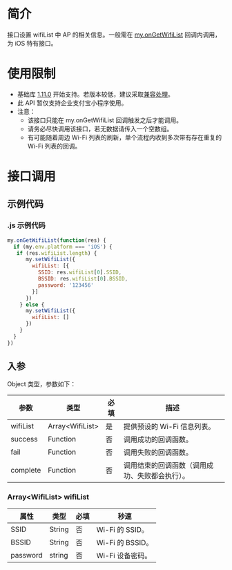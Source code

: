 # 简介
接口设置 wifiList 中 AP 的相关信息。一般需在 [my.onGetWifiList](https://opendocs.alipay.com/mini/api/ongetwifilist) 回调内调用，为 iOS 特有接口。

# 使用限制

- 基础库 [1.11.0](https://opendocs.alipay.com/mini/framework/compatibility) 开始支持。若版本较低，建议采取[兼容处理](https://opendocs.alipay.com/mini/framework/compatibility)。
- 此 API 暂仅支持企业支付宝小程序使用。
- 注意：
   - 该接口只能在 my.onGetWifiList 回调触发之后才能调用。
   - 请务必尽快调用该接口，若无数据请传入一个空数组。
   - 有可能随着周边 Wi-Fi 列表的刷新，单个流程内收到多次带有存在重复的 Wi-Fi 列表的回调。

# 接口调用

## 示例代码

### .js 示例代码
```javascript
my.onGetWifiList(function(res) {
  if (my.env.platform === 'iOS') {
   if (res.wifiList.length) {
      my.setWifiList({
        wifiList: [{
          SSID: res.wifiList[0].SSID,
          BSSID: res.wifiList[0].BSSID,
          password: '123456'
        }]
      })
    } else {
      my.setWifiList({
        wifiList: []
      })
    }
  }
})
```

## 入参
Object 类型，参数如下：

| **参数** | **类型** | **必填** | **描述** |
| --- | --- | --- | --- |
| wifiList | Array\<WifiList\> | 是 | 提供预设的 Wi-Fi 信息列表。 |
| success | Function | 否 | 调用成功的回调函数。 |
| fail | Function | 否 | 调用失败的回调函数。 |
| complete | Function | 否 | 调用结束的回调函数（调用成功、失败都会执行）。 |

### Array\<WifiList\> wifiList
| **属性** | **类型** | **必填** | **秒速** |
| --- | --- | --- | --- |
| SSID | String | 否 | Wi-Fi 的 SSID。 |
| BSSID | String | 否 | Wi-Fi 的 BSSID。 |
| password | string | 否 | Wi-Fi 设备密码。 |
